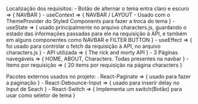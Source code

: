 Localização dos requisitos:
    - Botão de alternar o tema entra claro e escuro => { NAVBAR }
    - useContext => { NAVBAR / LAYOUT - Usado com o ThemeProvider do Styled Components para fazer a troca do tema }
    - useState => { usado principalmente no arquivo characters.js, guardando o estado das informações passadas para ele na requisição à API, e também em alguns componentes como NAVBAR e FILTER BUTTON }
    - useEffect => { foi usado para controlar o fetch da requisição à API, no arquivo characters.js  }
    - API utilizada => { The rick and morty API }
    - 3 Páginas navegáveis => { HOME, ABOUT, Characters. Todas presentes na navbar }
    - Items por requisição => { 20 items por requisição na página characters }


Pacotes externos usados no projeto:
    . React-Paginate => { usado para fazer a paginação }
    - React-Debounce-Input => { usado para inserir delay no Input de Seach }
    - React-Switch => { Implementa um switch(Botão) para usar como seletor de tema }
    